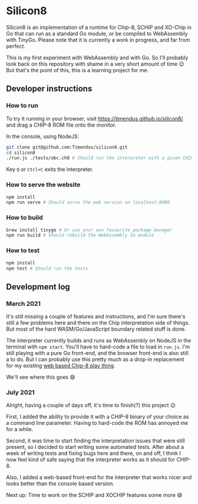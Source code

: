 # Silicon8

Silicon8 is an implementation of a runtime for Chip-8, SCHIP and XO-Chip in Go
that can run as a standard Go module, or be compiled to WebAssembly with TinyGo.
Please note that it is currently a work in progress, and far from perfect.

This is my first experiment with WebAssembly and with Go. So I'll probably look
back on this repository with shame in a very short amount of time 😉 But that's
the point of this, this is a learning project for me.

## Developer instructions

### How to run

To try it running in your browser, visit https://timendus.github.io/silicon8/ and drag a CHIP-8 ROM file onto the monitor.

In the console, using NodeJS:

```bash
git clone git@github.com:Timendus/silicon8.git
cd silicon8
./run.js ./tests/abc.ch8 # Should run the interpreter with a given CHIP-8 binary
```

Key `Q` or `Ctrl+C` exits the interpreter.

### How to serve the website

```bash
npm install
npm run serve # Should serve the web version on localhost:8080
```

### How to build

```bash
brew install tinygo # Or use your own favourite package manager
npm run build # Should rebuild the WebAssembly Go module
```

### How to test

```bash
npm install
npm test # Should run the tests
```

## Development log

### March 2021

It's still missing a couple of features and instructions, and I'm sure there's
still a few problems here and there on the Chip interpretation side of things.
But most of the hard WASM/Go/JavaScript boundary related stuff is done.

The interpreter currently builds and runs as WebAssembly on NodeJS in the
terminal with `npm start`. You'll have to hard-code a file to load in `run.js`.
I'm still playing with a pure Go front-end, and the browser front-end is also
still a to do. But I can probably use this pretty much as a drop-in replacement
for my existing [web based Chip-8 play thing](https://github.com/Timendus/chip-8).

We'll see where this goes 😄

### July 2021

Alright, having a couple of days off, it's time to finish(?) this project 😉

First, I added the ability to provide it with a CHIP-8 binary of your choice as
a command line parameter. Having to hard-code the ROM has annoyed me for a
while.

Second, it was time to start finding the interpretation issues that were still
present, so I decided to start writing some automated tests. After about a week
of writing tests and fixing bugs here and there, on and off, I think I now feel
kind of safe saying that the interpreter works as it should for CHIP-8.

Also, I added a web-based front-end for the interpreter that works nicer and
looks better than the console based version.

Next up: Time to work on the SCHIP and XOCHIP features some more 😄
